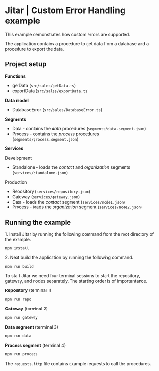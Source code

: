 
# Jitar | Custom Error Handling example

This example demonstrates how custom errors are supported.

The application contains a procedure to get data from a database and a procedure to export the data.

## Project setup

**Functions**

* getData (`src/sales/getData.ts`)
* exportData (`src/sales/exportData.ts`)

**Data model**

* DatabaseError (`src/sales/DatabaseError.ts`)

**Segments**

* Data - contains the *data* procedures (`segments/data.segment.json`)
* Process - contains the *process* procedures (`segments/process.segment.json`)

**Services**

Development

* Standalone - loads the *contact* and *organization* segments (`services/standalone.json`)

Production

* Repository (`services/repository.json`)
* Gateway (`services/gateway.json`)
* Data - loads the *contact* segment (`services/node1.json`)
* Process - loads the *organization* segment (`services/node2.json`)

## Running the example

1\. Install Jitar by running the following command from the root directory of the example.

```bash
npm install
```

2\. Next build the application by running the following command.

```bash
npm run build
```

To start Jitar we need four terminal sessions to start the repository, gateway, and nodes separately. The starting order is of importantance.

**Repository** (terminal 1)

```bash
npm run repo
```

**Gateway** (terminal 2)

```bash
npm run gateway
```

**Data segment** (terminal 3)

```bash
npm run data
```

**Process segment** (terminal 4)

```bash
npm run process
```

The ``requests.http`` file contains example requests to call the procedures.
